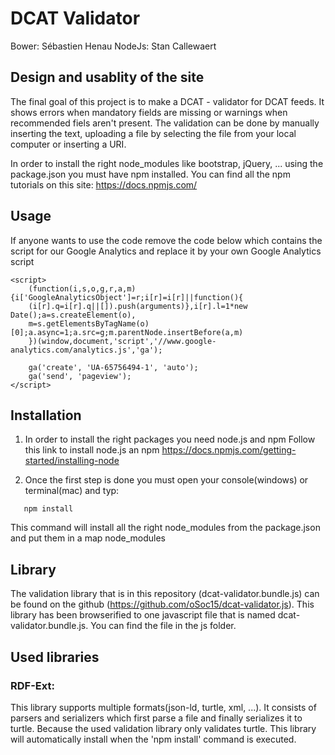 # DCAT Validator

Bower: Sébastien Henau
NodeJs: Stan Callewaert


## Design and usablity of the site

The final goal of this project is to make a DCAT - validator for DCAT feeds. It shows errors when mandatory fields are missing or warnings when recommended fiels aren't present. The validation can be done by manually inserting the text, uploading a file by selecting the file from your local computer or inserting a URI.

In order to install the right node_modules like bootstrap, jQuery, ... using the package.json you must have npm installed. You can find all the npm tutorials on this site: https://docs.npmjs.com/

## Usage

If anyone wants to use the code remove the code below which contains the script for our Google Analytics and replace it by your own Google Analytics script
```
<script>
    (function(i,s,o,g,r,a,m){i['GoogleAnalyticsObject']=r;i[r]=i[r]||function(){
    (i[r].q=i[r].q||[]).push(arguments)},i[r].l=1*new Date();a=s.createElement(o),
    m=s.getElementsByTagName(o)[0];a.async=1;a.src=g;m.parentNode.insertBefore(a,m)
    })(window,document,'script','//www.google-analytics.com/analytics.js','ga');

    ga('create', 'UA-65756494-1', 'auto');
    ga('send', 'pageview');
</script>
```

## Installation

1. In order to install the right packages you need node.js and npm
   Follow this link to install node.js an npm
   https://docs.npmjs.com/getting-started/installing-node

2. Once the first step is done you must open your console(windows) or terminal(mac) and typ:
```
   npm install
```
This command will install all the right node_modules from the package.json and put them in a map node_modules


## Library

The validation library that is in this repository (dcat-validator.bundle.js) can be found on the github (https://github.com/oSoc15/dcat-validator.js).
This library has been browserified to one javascript file that is named dcat-validator.bundle.js. You can find the file in the js folder.


## Used libraries

### RDF-Ext:
This library supports multiple formats(json-ld, turtle, xml, ...). It consists of parsers and serializers which first parse a file and finally serializes it to turtle. Because the used validation library only validates turtle. This library will automatically install when the 'npm install' command is executed.
